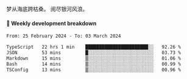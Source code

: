 梦从海底跨枯桑。
阅尽银河风浪。


#### 📝 Weekly development breakdown

<!--START_SECTION:waka-->

```txt
From: 25 February 2024 - To: 03 March 2024

TypeScript   22 hrs 1 min    ███████████████████████░░   92.26 %
JSON         53 mins         █░░░░░░░░░░░░░░░░░░░░░░░░   03.73 %
Markdown     15 mins         ▒░░░░░░░░░░░░░░░░░░░░░░░░   01.06 %
Bash         14 mins         ▒░░░░░░░░░░░░░░░░░░░░░░░░   00.99 %
TSConfig     13 mins         ▒░░░░░░░░░░░░░░░░░░░░░░░░   00.96 %
```

<!--END_SECTION:waka-->



